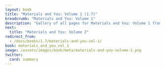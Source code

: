 ```yaml
---
layout: book
title: "Materials and You: Volume 1 (1.7)"
breadcrumb: "Materials and You: Volume 1"
description: "Gallery of all pages for Materials and You: Volume 1 from Tinkers' Construct in Minecraft 1.7.10."
next:
  title: "Materials and You: Volume 2"
redirect_from:
  - /docs/books/1.7/materials-and-you-vol-1/
book: materials_and_you_vol_1
image: /assets/images/book/meta/materials-and-you-volume-1.png
twitter:
  card: summary
---
```

